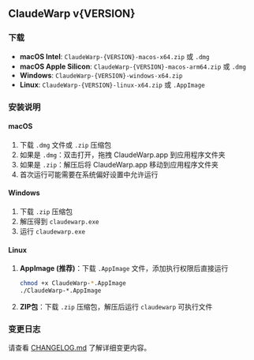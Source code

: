 ## ClaudeWarp v{VERSION}

### 下载

- **macOS Intel**: `ClaudeWarp-{VERSION}-macos-x64.zip` 或 `.dmg`
- **macOS Apple Silicon**: `ClaudeWarp-{VERSION}-macos-arm64.zip` 或 `.dmg`  
- **Windows**: `ClaudeWarp-{VERSION}-windows-x64.zip`
- **Linux**: `ClaudeWarp-{VERSION}-linux-x64.zip` 或 `.AppImage`

### 安装说明

#### macOS
1. 下载 `.dmg` 文件或 `.zip` 压缩包
2. 如果是 `.dmg`：双击打开，拖拽 ClaudeWarp.app 到应用程序文件夹
3. 如果是 `.zip`：解压后将 ClaudeWarp.app 移动到应用程序文件夹
4. 首次运行可能需要在系统偏好设置中允许运行

#### Windows
1. 下载 `.zip` 压缩包
2. 解压得到 `claudewarp.exe`
3. 运行 `claudewarp.exe`

#### Linux
1. **AppImage (推荐)**：下载 `.AppImage` 文件，添加执行权限后直接运行
   ```bash
   chmod +x ClaudeWarp-*.AppImage
   ./ClaudeWarp-*.AppImage
   ```
2. **ZIP包**：下载 `.zip` 压缩包，解压后运行 `claudewarp` 可执行文件

### 变更日志

请查看 [CHANGELOG.md](CHANGELOG.md) 了解详细变更内容。